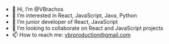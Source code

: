 - 👋 Hi, I’m @VBrachos
- 👀 I’m interested in  React, JavaScript, Java, Python
- 🌱 I’m junior developer of React, JavaScript
- 💞️ I’m looking to collaborate on React and JavaScript projects
- 📫 How to reach me: vbrproduction@gmail.com

<!---
VBrachos/VBrachos is a ✨ special ✨ repository because its `README.md` (this file) appears on your GitHub profile.
You can click the Preview link to take a look at your changes.
--->
